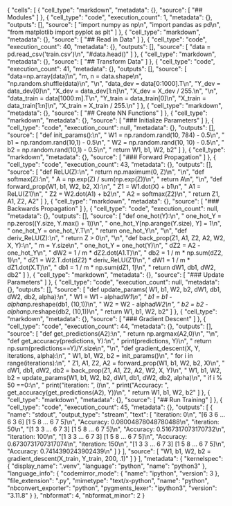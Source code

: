 {
 "cells": [
  {
   "cell_type": "markdown",
   "metadata": {},
   "source": [
    "## Modules"
   ]
  },
  {
   "cell_type": "code",
   "execution_count": 1,
   "metadata": {},
   "outputs": [],
   "source": [
    "import numpy as np\n",
    "import pandas as pd\n",
    "from matplotlib import pyplot as plt"
   ]
  },
  {
   "cell_type": "markdown",
   "metadata": {},
   "source": [
    "## Read in Data"
   ]
  },
  {
   "cell_type": "code",
   "execution_count": 40,
   "metadata": {},
   "outputs": [],
   "source": [
    "data = pd.read_csv('train.csv')\n",
    "#data.head()"
   ]
  },
  {
   "cell_type": "markdown",
   "metadata": {},
   "source": [
    "## Transform Data"
   ]
  },
  {
   "cell_type": "code",
   "execution_count": 41,
   "metadata": {},
   "outputs": [],
   "source": [
    "data=np.array(data)\n",
    "m, n = data.shape\n",
    "np.random.shuffle(data)\n",
    "\n",
    "data_dev = data[0:1000].T\n",
    "Y_dev = data_dev[0]\n",
    "X_dev = data_dev[1:n]\n",
    "X_dev = X_dev / 255.\n",
    "\n",
    "data_train = data[1000:m].T\n",
    "Y_train = data_train[0]\n",
    "X_train = data_train[1:n]\n",
    "X_train = X_train / 255.\n"
   ]
  },
  {
   "cell_type": "markdown",
   "metadata": {},
   "source": [
    "## Create NN Functions"
   ]
  },
  {
   "cell_type": "markdown",
   "metadata": {},
   "source": [
    "### Initialize Parameters"
   ]
  },
  {
   "cell_type": "code",
   "execution_count": null,
   "metadata": {},
   "outputs": [],
   "source": [
    "def init_params():\n",
    "    W1 = np.random.rand(10, 784) - 0.5\n",
    "    b1 = np.random.rand(10,1) - 0.5\n",
    "    W2 = np.random.rand(10, 10) - 0.5\n",
    "    b2 = np.random.rand(10,1) - 0.5\n",
    "    return W1, b1, W2, b2"
   ]
  },
  {
   "cell_type": "markdown",
   "metadata": {},
   "source": [
    "### Forward Propagation"
   ]
  },
  {
   "cell_type": "code",
   "execution_count": 43,
   "metadata": {},
   "outputs": [],
   "source": [
    "def ReLU(Z):\n",
    "    return np.maximum(0, Z)\n",
    "\n",
    "def softmax(Z):\n",
    "    A = np.exp(Z) / sum(np.exp(Z))\n",
    "    return A\n",
    "\n",
    "def forward_prop(W1, b1, W2, b2, X):\n",
    "    Z1 = W1.dot(X) + b1\n",
    "    A1 = ReLU(Z1)\n",
    "    Z2 = W2.dot(A1) + b2\n",
    "    A2 = softmax(Z2)\n",
    "    return Z1, A1, Z2, A2"
   ]
  },
  {
   "cell_type": "markdown",
   "metadata": {},
   "source": [
    "### Backwards Propagation"
   ]
  },
  {
   "cell_type": "code",
   "execution_count": null,
   "metadata": {},
   "outputs": [],
   "source": [
    "def one_hot(Y):\n",
    "    one_hot_Y = np.zeros((Y.size, Y.max() + 1))\n",
    "    one_hot_Y[np.arange(Y.size), Y] = 1\n",
    "    one_hot_Y = one_hot_Y.T\n",
    "    return one_hot_Y\n",
    "\n",
    "def deriv_ReLU(Z):\n",
    "    return Z > 0\n",
    "\n",
    "def back_prop(Z1, A1, Z2, A2, W2, X, Y):\n",
    "    m = Y.size\n",
    "    one_hot_Y = one_hot(Y)\n",
    "    dZ2 = A2 - one_hot_Y\n",
    "    dW2 = 1 / m * dZ2.dot(A1.T)\n",
    "    db2 = 1 / m * np.sum(dZ2, 1)\n",
    "    dZ1 = W2.T.dot(dZ2) * deriv_ReLU(Z1)\n",
    "    dW1 = 1 / m * dZ1.dot(X.T)\n",
    "    db1 = 1 / m * np.sum(dZ1, 1)\n",
    "    return dW1, db1, dW2, db2"
   ]
  },
  {
   "cell_type": "markdown",
   "metadata": {},
   "source": [
    "### Update Parameters"
   ]
  },
  {
   "cell_type": "code",
   "execution_count": null,
   "metadata": {},
   "outputs": [],
   "source": [
    "def update_params( W1, b1, W2, b2, dW1, db1, dW2, db2, alpha):\n",
    "    W1 = W1 - alpha*dW1\n",
    "    b1 = b1 - alpha*np.reshape(db1, (10,1))\n",
    "    W2 = W2 - alpha*dW2\n",
    "    b2 = b2 - alpha*np.reshape(db2, (10,1))\n",
    "    return W1, b1, W2, b2"
   ]
  },
  {
   "cell_type": "markdown",
   "metadata": {},
   "source": [
    "### Gradient Descent"
   ]
  },
  {
   "cell_type": "code",
   "execution_count": 44,
   "metadata": {},
   "outputs": [],
   "source": [
    "def get_predictions(A2):\n",
    "    return np.argmax(A2,0)\n",
    "\n",
    "def get_accuracy(predictions, Y):\n",
    "    print(predictions, Y)\n",
    "    return np.sum(predictions==Y)/Y.size\n",
    "\n",
    "def gradient_descent(X, Y, iterations, alpha):\n",
    "    W1, b1, W2, b2 = init_params()\n",
    "    for i in range(iterations):\n",
    "        Z1, A1, Z2, A2 = forward_prop(W1, b1, W2, b2, X)\n",
    "        dW1, db1, dW2, db2 = back_prop(Z1, A1, Z2, A2, W2, X, Y)\n",
    "        W1, b1, W2, b2 = update_params(W1, b1, W2, b2, dW1, db1, dW2, db2, alpha)\n",
    "        if i % 50 ==0:\n",
    "            print(\"iteration: \", i)\n",
    "            print(\"Accuracy: \", get_accuracy(get_predictions(A2), Y))\n",
    "    return W1, b1, W2, b2"
   ]
  },
  {
   "cell_type": "markdown",
   "metadata": {},
   "source": [
    "## Run Training"
   ]
  },
  {
   "cell_type": "code",
   "execution_count": 45,
   "metadata": {},
   "outputs": [
    {
     "name": "stdout",
     "output_type": "stream",
     "text": [
      "iteration:  0\n",
      "[6 3 6 ... 6 3 6] [1 5 8 ... 6 7 5]\n",
      "Accuracy:  0.08004878048780488\n",
      "iteration:  50\n",
      "[1 3 3 ... 6 7 3] [1 5 8 ... 6 7 5]\n",
      "Accuracy:  0.5167317073170732\n",
      "iteration:  100\n",
      "[1 3 3 ... 6 7 3] [1 5 8 ... 6 7 5]\n",
      "Accuracy:  0.6730731707317074\n",
      "iteration:  150\n",
      "[1 3 3 ... 6 7 3] [1 5 8 ... 6 7 5]\n",
      "Accuracy:  0.7414390243902439\n"
     ]
    }
   ],
   "source": [
    "W1, b1, W2, b2 = gradient_descent(X_train, Y_train, 200, .1)"
   ]
  }
 ],
 "metadata": {
  "kernelspec": {
   "display_name": ".venv",
   "language": "python",
   "name": "python3"
  },
  "language_info": {
   "codemirror_mode": {
    "name": "ipython",
    "version": 3
   },
   "file_extension": ".py",
   "mimetype": "text/x-python",
   "name": "python",
   "nbconvert_exporter": "python",
   "pygments_lexer": "ipython3",
   "version": "3.11.8"
  }
 },
 "nbformat": 4,
 "nbformat_minor": 2
}
